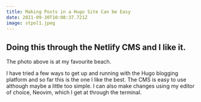 ```yaml
---
title: Making Posts in a Hugo Site Can be Easy
date: 2021-09-30T10:08:37.721Z
image: stpol1.jpeg
---
```

## Doing this through the Netlify CMS and I like it.

 The photo above is at my favourite beach.

I have tried a few ways to get up and running with the Hugo blogging platform and so far this is the one I like the best. The CMS is easy to use although maybe a little too simple. I can also make changes using my editor of choice, Neovim, which I get at through the terminal.
